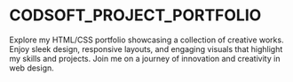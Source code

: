 # CODSOFT_PROJECT_PORTFOLIO
Explore my HTML/CSS portfolio showcasing a collection of creative works. Enjoy sleek design, responsive layouts, and engaging visuals that highlight my skills and projects. Join me on a journey of innovation and creativity in web design.
